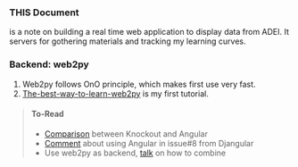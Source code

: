 ### THIS Document
is a note on building a real time web application to display data from ADEI. It servers for gothering materials and tracking my learning curves.



### Backend: web2py
1. Web2py follows OnO principle, which makes first use very fast.
2. [The-best-way-to-learn-web2py](http://learn-web2py.com/) is my first tutorial.

> #### To-Read
> * [Comparison][1] between Knockout and Angular
> * [Comment][2] about using Angular in issue#8 from Djangular
> * Use web2py as backend, [talk][3] on how to combine


  [1]: http://blogs.lessthandot.com/index.php/WebDev/UIDevelopment/angularjs-vs-knockout-introduction-1/
  [2]: https://github.com/appliedsec/djangular/issues/8
  [3]: http://slides.com/amberdoctor/angularjs_and_web2py